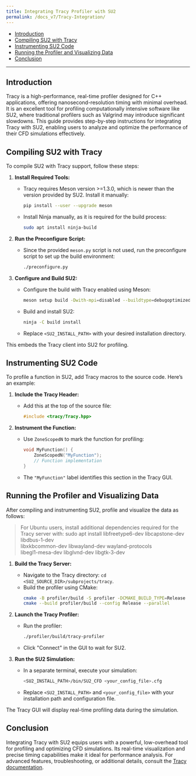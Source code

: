 ```yaml
---
title: Integrating Tracy Profiler with SU2
permalink: /docs_v7/Tracy-Integration/
---
```


- [Introduction](#introduction)
- [Compiling SU2 with Tracy](#compiling-su2-with-tracy)
- [Instrumenting SU2 Code](#instrumenting-su2-code)
- [Running the Profiler and Visualizing Data](#running-the-profiler-and-visualizing-data)
- [Conclusion](#conclusion)

---

## Introduction

Tracy is a high-performance, real-time profiler designed for C++ applications, offering nanosecond-resolution timing with minimal overhead. It is an excellent tool for profiling computationally intensive software like SU2, where traditional profilers such as Valgrind may introduce significant slowdowns. This guide provides step-by-step instructions for integrating Tracy with SU2, enabling users to analyze and optimize the performance of their CFD simulations effectively.

## Compiling SU2 with Tracy

To compile SU2 with Tracy support, follow these steps:

1. **Install Required Tools:**
   - Tracy requires Meson version >=1.3.0, which is newer than the version provided by SU2. Install it manually:
     ```bash
     pip install --user --upgrade meson
     ```
   - Install Ninja manually, as it is required for the build process:
     ```bash
     sudo apt install ninja-build
     ```

2. **Run the Preconfigure Script:**
   - Since the provided `meson.py` script is not used, run the preconfigure script to set up the build environment:
     ```bash
     ./preconfigure.py
     ```

3. **Configure and Build SU2:**
   - Configure the build with Tracy enabled using Meson:
     ```bash
     meson setup build -Dwith-mpi=disabled --buildtype=debugoptimized -Dtracy_enable=true --prefix=<SU2_INSTALL_PATH>
     ```
   - Build and install SU2:
     ```bash
     ninja -C build install
     ```
   - Replace `<SU2_INSTALL_PATH>` with your desired installation directory.

This embeds the Tracy client into SU2 for profiling.

## Instrumenting SU2 Code

To profile a function in SU2, add Tracy macros to the source code. Here’s an example:

1. **Include the Tracy Header:**
   - Add this at the top of the source file:
     ```c++
     #include <tracy/Tracy.hpp>
     ```

2. **Instrument the Function:**
   - Use `ZoneScopedN` to mark the function for profiling:
     ```c++
     void MyFunction() {
         ZoneScopedN("MyFunction");
         // Function implementation
     }
     ```
   - The `"MyFunction"` label identifies this section in the Tracy GUI.

## Running the Profiler and Visualizing Data

After compiling and instrumenting SU2, profile and visualize the data as follows:

> For Ubuntu users, install additional dependencies required for the Tracy server with: 
sudo apt install libfreetype6-dev libcapstone-dev libdbus-1-dev \
libxkbcommon-dev libwayland-dev wayland-protocols \
libegl1-mesa-dev libglvnd-dev libgtk-3-dev

1. **Build the Tracy Server:**
   - Navigate to the Tracy directory: `cd <SU2_SOURCE_DIR>/subprojects/tracy`.
   - Build the profiler using CMake:
     ```bash
     cmake -B profiler/build -S profiler -DCMAKE_BUILD_TYPE=Release
     cmake --build profiler/build --config Release --parallel
     ```

2. **Launch the Tracy Profiler:**
   - Run the profiler:
     ```bash
     ./profiler/build/tracy-profiler
     ```
   - Click "Connect" in the GUI to wait for SU2.

3. **Run the SU2 Simulation:**
   - In a separate terminal, execute your simulation:
     ```bash
     <SU2_INSTALL_PATH>/bin/SU2_CFD <your_config_file>.cfg
     ```
   - Replace `<SU2_INSTALL_PATH>` and `<your_config_file>` with your installation path and configuration file.

The Tracy GUI will display real-time profiling data during the simulation.

## Conclusion

Integrating Tracy with SU2 equips users with a powerful, low-overhead tool for profiling and optimizing CFD simulations. Its real-time visualization and precise timing capabilities make it ideal for performance analysis. For advanced features, troubleshooting, or additional details, consult the [Tracy documentation](https://github.com/wolfpld/tracy/releases/latest/download/tracy.pdf).
